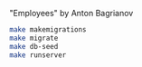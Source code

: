 "Employees" by Anton Bagrianov

```bash
make makemigrations
make migrate
make db-seed
make runserver
```